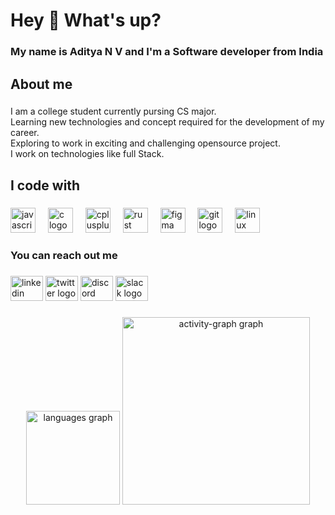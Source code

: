 <h1 align="left">Hey 👋 What's up?</h1>

###

<h3 align="left">My name is Aditya N V and I'm a Software developer from India</h3>

###

<h2 align="left">About me</h2>

###

<p align="left">I am a college student currently pursing CS major.<br>Learning new technologies and concept required for the development of my career.<br>Exploring to work in exciting and challenging opensource project.<br>I work on technologies like full Stack.</p>

###

<h2 align="left">I code with</h2>

###

<div align="left">
  <img src="https://cdn.jsdelivr.net/gh/devicons/devicon/icons/javascript/javascript-original.svg" height="40" alt="javascript logo"  />
  <img width="12" />
  <img src="https://cdn.jsdelivr.net/gh/devicons/devicon/icons/c/c-original.svg" height="40" alt="c logo"  />
  <img width="12" />
  <img src="https://cdn.jsdelivr.net/gh/devicons/devicon/icons/cplusplus/cplusplus-original.svg" height="40" alt="cplusplus logo"  />
  <img width="12" />
  <img src="https://www.bing.com/ck/a?!&&p=52bae7610681b2ddJmltdHM9MTcyMDQ4MzIwMCZpZ3VpZD0xY2Y4NjlkYi1hNWNmLTY3YzYtMmJiYi03ZDdiYTQ2MjY2MTAmaW5zaWQ9NTU3Mw&ptn=3&ver=2&hsh=3&fclid=1cf869db-a5cf-67c6-2bbb-7d7ba4626610&u=a1L2ltYWdlcy9zZWFyY2g_cT1ydXN0K2ljb24rZm9yK3JlYWRtZSZpZD00MkUyNkJCQzNGMUFCNzMzMTg4RjQ2RTE4NzU4QkNENkY2QkQxMDRGJkZPUk09SVFGUkJB&ntb=1" height="40" alt="rust logo"  />
  <img width="12" />
  <img src="https://cdn.jsdelivr.net/gh/devicons/devicon/icons/figma/figma-original.svg" height="40" alt="figma logo"  />
  <img width="12" />
  <img src="https://cdn.jsdelivr.net/gh/devicons/devicon/icons/git/git-original.svg" height="40" alt="git logo"  />
  <img width="12" />
  <img src="https://cdn.jsdelivr.net/gh/devicons/devicon/icons/linux/linux-original.svg" height="40" alt="linux logo"  />
</div>

###

<h3 align="left">You can reach out me</h3>

###

<div align="left">
  <img src="https://raw.githubusercontent.com/maurodesouza/profile-readme-generator/master/src/assets/icons/social/linkedin/default.svg" width="52" height="40" alt="linkedin logo"  />
  <img src="https://x.com/Adityaironcrush"  width="52" height="40" alt="twitter logo"  />
  <img src="https://raw.githubusercontent.com/maurodesouza/profile-readme-generator/master/src/assets/icons/social/discord/default.svg" width="52" height="40" alt="discord logo"  />
  <img src="https://raw.githubusercontent.com/maurodesouza/profile-readme-generator/master/src/assets/icons/social/slack/default.svg" width="52" height="40" alt="slack logo"  />
</div>

###

<div align="center">
  <img src="https://github-readme-stats.vercel.app/api/top-langs?username=ironcrush2006&locale=en&hide_title=false&layout=compact&card_width=320&langs_count=5&theme=dracula&hide_border=false&order=2" height="150" alt="languages graph"  />
  <img src="https://github-readme-activity-graph.vercel.app/graph?username=ironcrush2006&radius=16&theme=react&area=true&order=5" height="300" alt="activity-graph graph"  />
</div>

###
